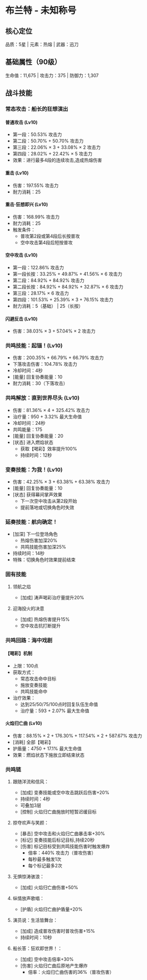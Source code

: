 # 布兰特 - 未知称号

## 核心定位
品质：5星 | 元素：热熔 | 武器：迅刀

## 基础属性（90级）
生命值：11,675 | 攻击力：375 | 防御力：1,307

## 战斗技能

### 常态攻击：船长的狂想演出

#### 普通攻击 (Lv10)
- 第一段：50.53% 攻击力
- 第二段：50.70% + 50.70% 攻击力
- 第三段：22.06% × 3 + 33.08% × 2 攻击力
- 第四段：28.02% + 22.42% × 5 攻击力
- 效果：进行最多4段的连续攻击,造成热熔伤害

#### 重击 (Lv10)
- 伤害：197.55% 攻击力 
- 耐力消耗：25

#### 重击·狂想即兴 (Lv10)
- 伤害：168.99% 攻击力
- 耐力消耗：25
- 触发条件：
  - 普攻第2段或第4段后长按普攻
  - 空中攻击第4段后短按普攻

#### 空中攻击 (Lv10)
- 第一段：122.86% 攻击力
- 第一段长按：33.25% + 49.87% + 41.56% × 6 攻击力
- 第二段：84.92% + 84.92% 攻击力
- 第二段长按：84.92% + 84.92% + 32.87% × 6 攻击力
- 第三段：28.17% × 6 攻击力
- 第四段：101.53% + 25.39% × 3 + 76.15% 攻击力
- 耐力消耗：5（基础） | 25（长按）

#### 闪避反击 (Lv10) 
- 伤害：38.03% × 3 + 57.04% × 2 攻击力

### 共鸣技能：起锚！(Lv10)
- 伤害：200.35% + 66.79% + 66.79% 攻击力
- 下落攻击伤害：104.78% 攻击力
- 冷却时间：4秒
- [能量] 回复协奏能量：10
- 耐力消耗：30（下落攻击）

### 共鸣解放：直到世界尽头 (Lv10)
- 伤害：81.36% × 4 + 325.42% 攻击力
- 治疗量：950 + 3.32% 最大生命值
- 冷却时间：24秒
- 共鸣能量：175
- [能量] 回复协奏能量：20
- [状态] 进入燃焰状态
  - 获取【喝彩】效率提升100%
  - 持续时间：12秒

### 变奏技能：为我！(Lv10)
- 伤害：42.25% × 3 + 63.38% + 63.38% 攻击力
- [能量] 回复协奏能量：10
- [状态] 获得幕间掌声效果
  - 下一次空中攻击从第2段开始
  - 提前落地或切换角色时失效

### 延奏技能：航向确定！
- [加深] 下一位登场角色
  - 热熔伤害加深20%
  - 共鸣技能伤害加深25%
- 持续时间：14秒
- 特殊：切换角色时效果提前结束

### 固有技能
1. 领航之焰
   - [加成] 涛声喝彩治疗量提升20%

2. 迎海投火的决意
   - [加成] 热熔伤害提升15%
   - 空中攻击抗打断提升

### 共鸣回路：海中戏剧

#### 【喝彩】机制
- 上限：100点
- 获取方式：
  - 常态攻击命中目标
  - 施放变奏技能
  - 共鸣技能命中
- 治疗效果：
  - 达到25/50/75/100点时回复队伍生命值
  - 治疗量：593 + 2.07% 最大生命值

#### 火焰归亡曲 (Lv10)
- 伤害：88.15% × 2 + 176.30% + 117.54% × 2 + 587.67% 攻击力
- [消耗] 全部【喝彩】
- 护盾量：4750 + 17.1% 最大生命值
- 效果：燃焰状态下施放立即结束状态

### 共鸣链
1. 跟随洋流和信风：
   - [加成] 变奏技能或空中攻击跳跃后伤害+20%
   - 持续时间：4秒
   - 可叠加3层
   - [控制] 火焰归亡曲施放时短暂迟缓目标

2. 掠夺欢声与笑颜：
   - [暴击] 空中攻击和火焰归亡曲暴击率+30%
   - [标记] 变奏技能后标记目标,持续20秒
   - [伤害] 标记目标受到共鸣技能伤害时触发爆炸
     - 倍率：440% 攻击力（普攻伤害）
     - 每秒最多触发1次
     - 每个标记最多2次

3. 无惧惊涛骇浪：
   - [加成] 火焰归亡曲伤害+50%

4. 纵情放声歌唱：
   - [护盾] 火焰归亡曲护盾量+20%

5. 演员说：生活皆舞台：
   - [加成] 造成普攻伤害时普攻伤害+15%
   - 持续时间：10秒

6. 船长答：狂欢即世界！：
   - [加成] 空中攻击倍率+30%
   - [伤害] 火焰归亡曲后原地产生爆炸
     - 倍率：火焰归亡曲伤害的36%（普攻伤害）